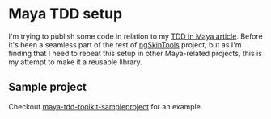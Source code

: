# Maya TDD setup

I'm trying to publish some code in relation to my [TDD in Maya article](http://viktorasm.github.io/tdd/maya/2015/01/01/automated-testing-maya-plugin-development.html). Before it's been a seamless part of the rest of [ngSkinTools](http://www.ngskintools.com) project, but as I'm finding that I need to repeat this setup in other Maya-related projects, this is my attempt to make it a reusable library.

## Sample project

Checkout [maya-tdd-toolkit-sampleproject](https://github.com/viktorasm/maya-tdd-toolkit-sampleproject) for an example.